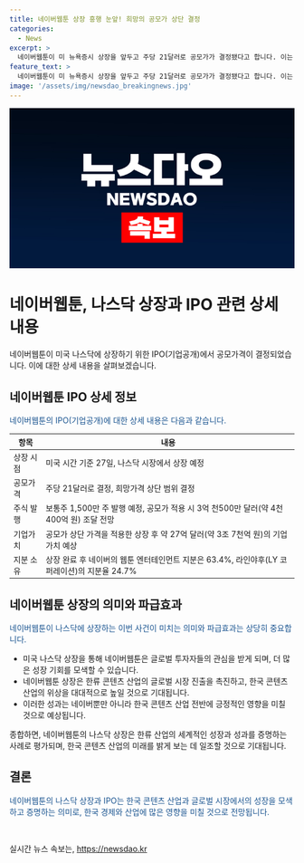 ```yaml
---
title: 네이버웹툰 상장 흥행 눈앞! 희망의 공모가 상단 결정
categories:
  - News
excerpt: >
  네이버웹툰이 미 뉴욕증시 상장을 앞두고 주당 21달러로 공모가가 결정됐다고 합니다. 이는 주식 공모가격 희망 범위 상단에 해당하며, 웹툰 엔터테인먼트가 1,500만 주를 발행하면 3억 천500만 달러를 조달할 것으로 예상됩니다. 상장 후 기업가치는 약 27억 달러로 전망되며, 종목 코드 ‘WBTN’으로 나스닥 시장에서 거래될 예정입니다. 또한, 네이버는 상장 완료 후에도 웹툰 엔터테인먼트 지분을 63.4% 보유하게 됩니다.
feature_text: >
  네이버웹툰이 미 뉴욕증시 상장을 앞두고 주당 21달러로 공모가가 결정됐다고 합니다. 이는 주식 공모가격 희망 범위 상단에 해당하며, 웹툰 엔터테인먼트가 1,500만 주를 발행하면 3억 천500만 달러를 조달할 것으로 예상됩니다. 상장 후 기업가치는 약 27억 달러로 전망되며, 종목 코드 ‘WBTN’으로 나스닥 시장에서 거래될 예정입니다. 또한, 네이버는 상장 완료 후에도 웹툰 엔터테인먼트 지분을 63.4% 보유하게 됩니다.
image: '/assets/img/newsdao_breakingnews.jpg'
---
```


<p><img src="/assets/img/newsdao_breakingnews.jpg" alt="koreaapp 속보" /></p>

<h1>네이버웹툰, 나스닥 상장과 IPO 관련 상세 내용</h1>

<p data-ke-size="size16">네이버웹툰이 미국 나스닥에 상장하기 위한 IPO(기업공개)에서 공모가격이 결정되었습니다. 이에 대한 상세 내용을 살펴보겠습니다.</p>

<h2 data-ke-size="size26">네이버웹툰 IPO 상세 정보</h2>

<p><span style="color: #1a5490;">네이버웹툰의 IPO(기업공개)에 대한 상세 내용은 다음과 같습니다.</span></p>

<table>
<thead>
<tr>
<th>항목</th>
<th>내용</th>
</tr>
</thead>
<tbody>
<tr>
<td>상장 시점</td>
<td>미국 시간 기준 27일, 나스닥 시장에서 상장 예정</td>
</tr>
<tr>
<td>공모가격</td>
<td>주당 21달러로 결정, 희망가격 상단 범위 결정</td>
</tr>
<tr>
<td>주식 발행</td>
<td>보통주 1,500만 주 발행 예정, 공모가 적용 시 3억 천500만 달러(약 4천400억 원) 조달 전망</td>
</tr>
<tr>
<td>기업가치</td>
<td>공모가 상단 가격을 적용한 상장 후 약 27억 달러(약 3조 7천억 원)의 기업가치 예상</td>
</tr>
<tr>
<td>지분 소유</td>
<td>상장 완료 후 네이버의 웹툰 엔터테인먼트 지분은 63.4%, 라인야후(LY 코퍼레이션)의 지분율 24.7%</td>
</tr>
</tbody>
</table>

<h2 data-ke-size="size26">네이버웹툰 상장의 의미와 파급효과</h2>

<p><span style="color: #1a5490;">네이버웹툰이 나스닥에 상장하는 이번 사건이 미치는 의미와 파급효과는 상당히 중요합니다.</span></p>

<ul>
<li>미국 나스닥 상장을 통해 네이버웹툰은 글로벌 투자자들의 관심을 받게 되며, 더 많은 성장 기회를 모색할 수 있습니다.</li>
<li>네이버웹툰 상장은 한류 콘텐츠 산업의 글로벌 시장 진출을 촉진하고, 한국 콘텐츠 산업의 위상을 대대적으로 높일 것으로 기대됩니다.</li>
<li>이러한 성과는 네이버뿐만 아니라 한국 콘텐츠 산업 전반에 긍정적인 영향을 미칠 것으로 예상됩니다.</li>
</ul>

<p data-ke-size="size16">종합하면, 네이버웹툰의 나스닥 상장은 한류 산업의 세계적인 성장과 성과를 증명하는 사례로 평가되며, 한국 콘텐츠 산업의 미래를 밝게 보는 데 일조할 것으로 기대됩니다.</p>

<h2 data-ke-size="size26">결론</h2>

<p><span style="color: #1a5490;">네이버웹툰의 나스닥 상장과 IPO는 한국 콘텐츠 산업과 글로벌 시장에서의 성장을 모색하고 증명하는 의미로, 한국 경제와 산업에 많은 영향을 미칠 것으로 전망됩니다.</span></p>

<p data-ke-size="size16">&nbsp;</p>
실시간 뉴스 속보는, <a href="https://newsdao.kr" rel="dofollow">https://newsdao.kr</a>


